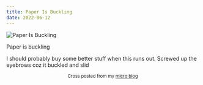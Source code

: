 ```yaml
---
title: Paper Is Buckling
date: 2022-06-12
---
```

![Paper Is Buckling](/ad8002b7da.jpg)

<p>Paper is buckling</p>
<p>I should probably buy some better stuff when this runs out. Screwed up the eyebrows coz it buckled and slid </p>



<center><small>Cross posted from my <a href='http://micro.blog/joshnicholas'>micro blog</a></small></center>

    
